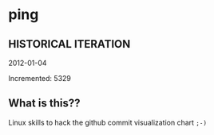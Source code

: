 # ping

## HISTORICAL ITERATION
2012-01-04

Incremented: 5329

## What is this?? 
Linux skills to hack the github commit visualization chart `;-)`
